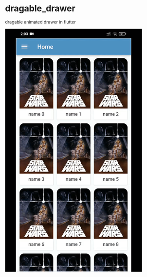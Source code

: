 # dragable_drawer

dragable animated drawer in flutter

![](https://github.com/AbdelrahmanElghoul/flutter_animated_drawer/blob/master/example.gif)

